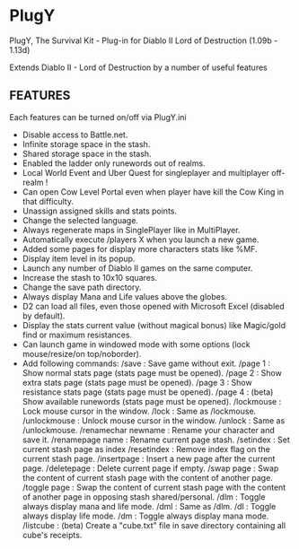 # PlugY
PlugY, The Survival Kit - Plug-in for Diablo II Lord of Destruction (1.09b - 1.13d)

Extends Diablo II - Lord of Destruction by a number of useful features

## FEATURES
Each features can be turned on/off via PlugY.ini
* Disable access to Battle.net.
* Infinite storage space in the stash.
* Shared storage space in the stash.
* Enabled the ladder only runewords out of realms.
* Local World Event and Uber Quest for singleplayer and multiplayer off-realm !
* Can open Cow Level Portal even when player have kill the Cow King in that difficulty.
* Unassign assigned skills and stats points.
* Change the selected language.
* Always regenerate maps in SinglePlayer like in MultiPlayer.
* Automatically execute /players X when you launch a new game.
* Added some pages for display more characters stats like %MF.
* Display item level in its popup.
* Launch any number of Diablo II games on the same computer.
* Increase the stash to 10x10 squares.
* Change the save path directory.
* Always display Mana and Life values above the globes.
* D2 can load all files, even those opened with Microsoft Excel (disabled by default).
* Display the stats current value (without magical bonus) like Magic/gold find or maximum resistances.
* Can launch game in windowed mode with some options (lock mouse/resize/on top/noborder).
* Add following commands:
	/save : Save game without exit.
	/page 1 : Show normal stats page (stats page must be opened).
	/page 2 : Show extra stats page (stats page must be opened).
	/page 3 : Show resistance stats page (stats page must be opened).
	/page 4 : (beta) Show available runewords (stats page must be opened).
	/lockmouse : Lock mouse cursor in the window.
	/lock : Same as /lockmouse.
	/unlockmouse : Unlock mouse cursor in the window.
	/unlock : Same as /unlockmouse.
	/renamechar newname : Rename your character and save it.
	/renamepage name : Rename current page stash.
	/setindex : Set current stash page as index
	/resetindex : Remove index flag on the current stash page.
	/insertpage : Insert a new page after the current page.
	/deletepage : Delete current page if empty.
	/swap page : Swap the content of current stash page with the content of another page.
	/toggle page : Swap the content of current stash page with the content of another page in opposing stash shared/personal.
	/dlm : Toggle always display mana and life mode.
	/dml : Same as /dlm.
	/dl : Toggle always display life mode.
	/dm : Toggle always display mana mode.
	/listcube : (beta) Create a "cube.txt" file in save directory containing all cube's receipts.